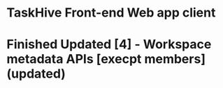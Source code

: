 # TaskHive Front-end Web app client
# Finished Updated [4] - Workspace metadata APIs [execpt members] (updated)
